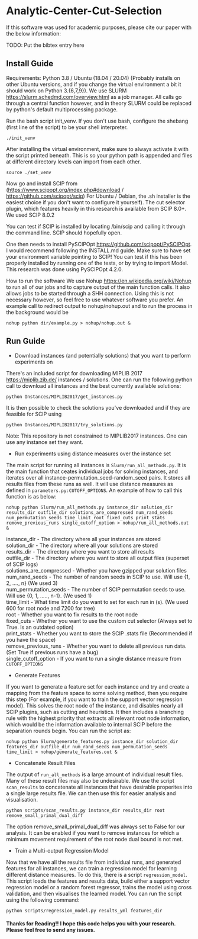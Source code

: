# Analytic-Center-Cut-Selection

If this software was used for academic purposes, please cite our paper with the below information:

TODO: Put the bibtex entry here


## Install Guide
Requirements: Python 3.8 / Ubuntu (18.04 / 20.04) (Probably installs on other Ubuntu versions, and
if you change the virtual environment a bit it should work on Python 3.{6,7,9}).
We use SLURM https://slurm.schedmd.com/overview.html as a job manager. 
All calls go through a central function however, and in theory SLURM could be replaced by python's 
default multiprocessing package.

Run the bash script init_venv. If you don't use bash, configure the shebang (first line of the script) 
to be your shell interpreter.

`./init_venv`

After installing the virtual environment, make sure to always activate it with the script printed beneath. 
This is so your python path is appended and files at different directory levels can import from each other.

`source ./set_venv`

Now go and install SCIP from (https://www.scipopt.org/index.php#download / https://github.com/scipopt/scip)
For Ubuntu / Debian, the .sh installer is the easiest choice if you don't want to configure it yourself). 
The cut selector plugin, which features heavily in this research is available from SCIP 8.0+. We used SCIP 8.0.2

You can test if SCIP is installed by locating /bin/scip and calling it through the command line. 
SCIP should hopefully open.

One then needs to install PySCIPOpt https://github.com/scipopt/PySCIPOpt. 
I would recommend following the INSTALL.md guide. Make sure to have set your environment variable pointing to SCIP! 
You can test if this has been properly installed by running one of the tests, or by trying to import Model. 
This research was done using PySCIPOpt 4.2.0. 

How to run the software
We use Nohup https://en.wikipedia.org/wiki/Nohup to run all of our jobs and to capture output 
of the main function calls. It also allows jobs to be started through a SHH connection. 
Using this is not necessary however, so feel free to use whatever software you prefer. 
An example call to redirect output to nohup/nohup.out and to run the process in the background would be

`nohup python dir/example.py > nohup/nohup.out &`

## Run Guide

- Download instances (and potentially solutions) that you want to perform experiments on 

There's an included script for downloading MIPLIB 2017 https://miplib.zib.de/ instances / solutions.
One can run the following python call to download all instances and the best currently available solutions:

`python Instances/MIPLIB2017/get_instances.py`

It is then possible to check the solutions you've downloaded and if they are feasible for SCIP using

`python Instances/MIPLIB2017/try_solutions.py`

Note: This repository is not constrained to MIPLIB2017 instances. One can use any instance set they want.

- Run experiments using distance measures over the instance set

The main script for running all instances is `Slurm/run_all_methods.py`. It is the main function that ceates
individual jobs for solving instances, and iterates over all instance-permutation_seed-random_seed pairs. 
It stores all results files from these runs as well. It will use distance measures as defined in 
`parameters.py:CUTOFF_OPTIONS`. An example of how to call this function is as below:

`nohup python Slurm/run_all_methods.py instance_dir solution_dir results_dir outfile_dir solutions_are_compressed
num_rand_seeds num_permutation_seeds time_limit root fixed_cuts print_stats remove_previous_runs single_cutoff_option >
nohup/run_all_methods.out &`

instance_dir - The directory where all your instances are stored \
solution_dir - The directory where all your solutions are stored \
results_dir - The directory where you want to store all results \
outfile_dir - The directory where you want to store all output files (superset of SCIP logs) \
solutions_are_compressed - Whether you have gzipped your solution files \
num_rand_seeds - The number of random seeds in SCIP to use. Will use {1, 2, ...., n} (We used 3)\
num_permutation_seeds - The number of SCIP permutation seeds to use. Will use {0, 1, ....., n-1}. (We used 1) \
time_limit - What time limit do you want to set for each run in (s). (We used 600 for root node and 7200 for tree) \
root - Whether you want to fix results to the root node \
fixed_cuts - Whether you want to use the custom cut selector (Always set to True. Is an outdated option) \
print_stats - Whether you want to store the SCIP .stats file (Recommended if you have the space) \
remove_previous_runs - Whether you want to delete all previous run data. (Set True if previous runs have a bug) \
single_cutoff_option - If you want to run a single distance measure from `CUTOFF_OPTIONS`

- Generate Features

If you want to generate a feature set for each instance and try and create a mapping from the feature space to
some solving method, then you require this step (For example, if you want to train the support vector regression model).
This solves the root node of the instance, and disables nearly all SCIP plugins, such as cutting and heuristics.
It then includes a branching rule with the highest priority that extracts all relevant root node information, which
would be the information available to internal SCIP before the separation rounds begin. You can run the script as:

`nohup python Slurm/generate_features.py instance_dir solution_dir features_dir outfile_dir num_rand_seeds
num_permutation_seeds time_limit > nohup/generate_features.out &`

- Concatenate Result Files

The output of `run_all_methods` is a large amount of individual result files. Many of these result files
may also be undesirable. We use the script `scan_results` to concatenate all instances that have desirable
properites into a single large results file. We can then use this for easier analysis and visualisation. 

`python scripts/scan_results.py instance_dir results_dir root remove_small_primal_dual_diff`

The option remove_small_primal_dual_diff was always set to False for our analysis. It can be enabled if you want
to remove instances for which a minimum movement requirement of the root node dual bound is not met.

- Train a Multi-output Regression Model

Now that we have all the results file from individual runs, and generated features for all instances, we
can train a regression model for learning different distance measures. To do this, there is a script `regression_model`.
This script loads the features and results data, build either a support vector regression model or a random forest 
regressor, trains the model using cross validation, and then visualises the learned model. You can run the
script using the following command:

`python scripts/regression_model.py results_yml features_dir`

#### Thanks for Reading!! I hope this code helps you with your research. Please feel free to send any issues.
